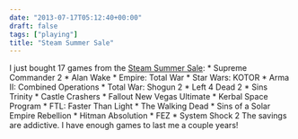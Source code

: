 ```yaml
---
date: "2013-07-17T05:12:40+00:00"
draft: false
tags: ["playing"]
title: "Steam Summer Sale"
---
```

I just bought 17 games from the [Steam Summer Sale](http://steampowered.com): * Supreme Commander 2 * Alan Wake * Empire: Total War * Star Wars: KOTOR * Arma II: Combined Operations * Total War: Shogun 2 * Left 4 Dead 2 * Sins Trinity * Castle Crashers * Fallout New Vegas Ultimate * Kerbal Space Program * FTL: Faster Than Light * The Walking Dead * Sins of a Solar Empire Rebellion * Hitman Absolution * FEZ * System Shock 2 The savings are addictive. I have enough games to last me a couple years!

